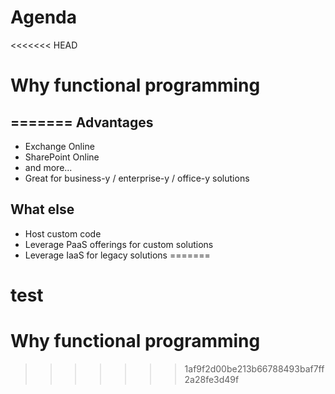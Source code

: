 # Agenda



<<<<<<< HEAD
# Why functional programming
=======
Advantages
----------
- Exchange Online
- SharePoint Online
- and more...
- Great for business-y / enterprise-y / office-y solutions


What else
---------
- Host custom code
- Leverage PaaS offerings for custom solutions
- Leverage IaaS for legacy solutions
=======
# test



# Why functional programming
>>>>>>> 1af9f2d00be213b66788493baf7ff2a28fe3d49f
